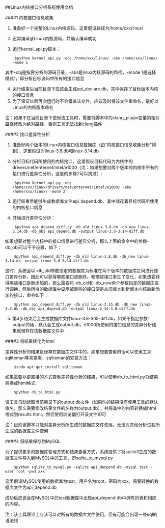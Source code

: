##Linux内核接口分析系统使用文档      

####1 内核接口信息收集        

1. 准备好一个完整的Linux内核源码，这里假设路径为/home/xxx/linux/  

2. 正常编译该Linux内核源码，并确认编译成功   
    
3. 运行kernel_api.py脚本：
 
		$python kernel_api.py -obj /home/xxx/linux/ -abs /home/xxx/linux/ -mode 1   
其中-obj是指要分析的源码目录，-abs是linux内核源码的路径，-mode 1是选择模式1，即分析目标源码中所有的接口信息

4. 运行结束后当前目录下应该会生成api_declare.db，其中保存了目标版本内核的接口信息
5. 为了保证以后再次运行时不会覆盖该文件，应该及时将该文件重命名，最好以Linux的内核版本命名

注：如果不在当前目录下使用该工具时，需要将脚本中的clang_plugin变量的相对路径修改为绝对路径，否则工具无法找到clang插件  
                    
####2 接口差异性分析  

1. 准备好两个版本的Linux内核接口信息数据库（由“内核接口信息收集分析”得到），这里假设为linux-3.8.db和linux-3.14.db

2. 分析目标代码所使用的内核接口，这里假设目标代码为内核中的drivers/net/ehternet/intel/e1000（注：如果想要对两个版本的内核中所有的接口进行差异性分析，这里的步骤2可以跳过）:

		$python kernel_api.py -obj /home/xxx/linux/drivers/net/ehternet/intel/e1000/ -abs /home/xxx/linux/ -mode 2

3. 运行结束后能够生成数据库文件api_depend.db，其中储存着目标代码所使用的内核接口信息

4. 开始进行差异性分析：

		$python api_depend_diff.py -db_old linux-3.8.db -db_new linux-3.14.db -db_obj api_depend.db -output linux-3.8-3.14-diff.db
如果想要对整个内核中的接口信息进行差异分析，那么上面的命令中的参数-db_obj可以不予设置，如下：

		$python api_depend_diff.py -db_old linux-3.8.db -db_new linux-3.14.db -output linux-3.8-3.14-diff.db
这时，系统会以-db_old参数指定的数据库为标准在两个版本的数据库之间进行接口差异分析，因此可以获得哪些接口被删除，和哪些接口发生了变化，如果想要获得哪些接口是新添加的，那么需要将-db_old和-db_new两个参数指定的数据库进行调换，然后所得的数据库中显示被删除的接口便是从旧版本到新版本内核后新添加的接口，命令如下：
		
		$python api_depend_diff.py -db_old linux-3.15.db -db_new linux-3.8.db -db_obj api_depend.db -output linux-3.14-3.8-diff.db

5. 第4步结束后会生成数据库文件linux-3.8-3.15-diff.db，如果不指定参数-output的话，默认会生成output.db，e1000所使用的接口信息的差异分析结果就储存在该数据库文件中
                   
####3 将结果转化为html        

差异性分析的结果是保存在数据库文件中的，如果想要查看的话可以使用工具sqliteman等来查看，sqliteman的安装方法：

		$sudo apt-get install sqliteman

如果需要以更直接的方式查看差异性分析的结果，可以使用db_to_html.py将结果转换成html格式:

		$python db_to_html.py
     
该工具自动读取当前目录下的output.db文件（如果你的结果没有使用工具的默认命名，那么需要修改结果文件的名称为output.db），并将其中的内容转换成html格式到results.html，然后使用浏览器打开该文件即可

注：目前该脚本只能对差异分析所生成的数据库文件使用，无法对其他分析过程所生成的数据库文件使用

####4 将结果保存到MySQL 

为了提供更多的数据库管理方式和结果查看方式，系统提供了将sqlite3生成的数据库文件导入到MySQL中的工具，即sqlite_to_mysql.py

		$python sqlite_to_mysql.py -sqlite api_denpend.db -mysql test -user root -pwd xxx

这里假设MySQL使用的数据库为test，用户名为root，密码为xxx，需要转换的数据库文件为api_depend.db

成功后应该会在MySQL中的test数据库中出现api_depend.db中拥有的表和相应的内容。

注：该工具理论上应该可以对所有的数据库文件使用，但有可能会出现一些sql的语法错
